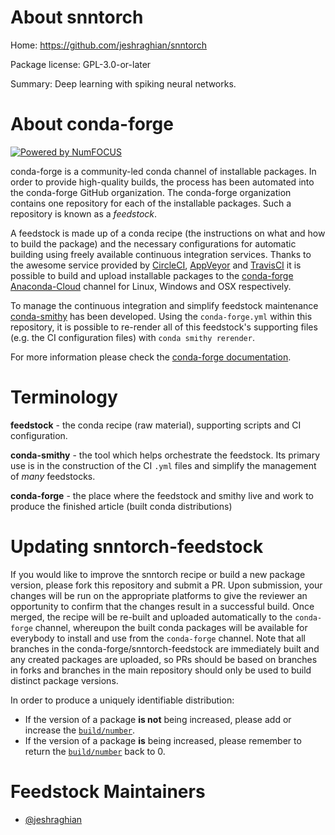 About snntorch
===========

Home: https://github.com/jeshraghian/snntorch

Package license: GPL-3.0-or-later

<!-- Feedstock license: [BSD-3-Clause](https://github.com/conda-forge/snntorch-feedstock/blob/master/LICENSE.txt) -->

Summary: Deep learning with spiking neural networks.

<!-- Current build status
====================


<table><tr><td>All platforms:</td>
    <td>
      <a href="https://dev.azure.com/conda-forge/feedstock-builds/_build/latest?definitionId=12733&branchName=master">
        <img src="https://dev.azure.com/conda-forge/feedstock-builds/_apis/build/status/snntorch-feedstock?branchName=master">
      </a>
    </td>
  </tr>
</table> -->

<!-- Current release info
====================

| Name | Downloads | Version | Platforms |
| --- | --- | --- | --- |
| [![Conda Recipe](https://img.shields.io/badge/recipe-snntorch-green.svg)](https://anaconda.org/conda-forge/snntorch) | [![Conda Downloads](https://img.shields.io/conda/dn/conda-forge/snntorch.svg)](https://anaconda.org/conda-forge/snntorch) | [![Conda Version](https://img.shields.io/conda/vn/conda-forge/snntorch.svg)](https://anaconda.org/conda-forge/snntorch) | [![Conda Platforms](https://img.shields.io/conda/pn/conda-forge/snntorch.svg)](https://anaconda.org/conda-forge/snntorch) |
 -->
<!-- Installing snntorch
================

Installing `snntorch` from the `conda-forge` channel can be achieved by adding `conda-forge` to your channels with:

```
conda config --add channels conda-forge
conda config --set channel_priority strict
```

Once the `conda-forge` channel has been enabled, `snntorch` can be installed with:

```
conda install snntorch
```

It is possible to list all of the versions of `snntorch` available on your platform with:

```
conda search snntorch --channel conda-forge
``` -->


About conda-forge
=================

[![Powered by NumFOCUS](https://img.shields.io/badge/powered%20by-NumFOCUS-orange.svg?style=flat&colorA=E1523D&colorB=007D8A)](http://numfocus.org)

conda-forge is a community-led conda channel of installable packages.
In order to provide high-quality builds, the process has been automated into the
conda-forge GitHub organization. The conda-forge organization contains one repository
for each of the installable packages. Such a repository is known as a *feedstock*.

A feedstock is made up of a conda recipe (the instructions on what and how to build
the package) and the necessary configurations for automatic building using freely
available continuous integration services. Thanks to the awesome service provided by
[CircleCI](https://circleci.com/), [AppVeyor](https://www.appveyor.com/)
and [TravisCI](https://travis-ci.com/) it is possible to build and upload installable
packages to the [conda-forge](https://anaconda.org/conda-forge)
[Anaconda-Cloud](https://anaconda.org/) channel for Linux, Windows and OSX respectively.

To manage the continuous integration and simplify feedstock maintenance
[conda-smithy](https://github.com/conda-forge/conda-smithy) has been developed.
Using the ``conda-forge.yml`` within this repository, it is possible to re-render all of
this feedstock's supporting files (e.g. the CI configuration files) with ``conda smithy rerender``.

For more information please check the [conda-forge documentation](https://conda-forge.org/docs/).

Terminology
===========

**feedstock** - the conda recipe (raw material), supporting scripts and CI configuration.

**conda-smithy** - the tool which helps orchestrate the feedstock.
                   Its primary use is in the construction of the CI ``.yml`` files
                   and simplify the management of *many* feedstocks.

**conda-forge** - the place where the feedstock and smithy live and work to
                  produce the finished article (built conda distributions)


Updating snntorch-feedstock
========================

If you would like to improve the snntorch recipe or build a new
package version, please fork this repository and submit a PR. Upon submission,
your changes will be run on the appropriate platforms to give the reviewer an
opportunity to confirm that the changes result in a successful build. Once
merged, the recipe will be re-built and uploaded automatically to the
`conda-forge` channel, whereupon the built conda packages will be available for
everybody to install and use from the `conda-forge` channel.
Note that all branches in the conda-forge/snntorch-feedstock are
immediately built and any created packages are uploaded, so PRs should be based
on branches in forks and branches in the main repository should only be used to
build distinct package versions.

In order to produce a uniquely identifiable distribution:
 * If the version of a package **is not** being increased, please add or increase
   the [``build/number``](https://docs.conda.io/projects/conda-build/en/latest/resources/define-metadata.html#build-number-and-string).
 * If the version of a package **is** being increased, please remember to return
   the [``build/number``](https://docs.conda.io/projects/conda-build/en/latest/resources/define-metadata.html#build-number-and-string)
   back to 0.

Feedstock Maintainers
=====================

* [@jeshraghian](https://github.com/jeshraghian/)
